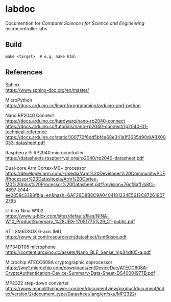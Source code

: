# labdoc
Documention for _Computer Science I for Science and Engineering_ microcontroller labs

## Build
```
make <target>  # e.g. make html
```

## References
Sphinx  
https://www.sphinx-doc.org/en/master/  

MicroPython  
https://docs.arduino.cc/learn/programming/arduino-and-python  

Nano RP2040 Connect  
https://docs.arduino.cc/hardware/nano-rp2040-connect  
https://docs.arduino.cc/tutorials/nano-rp2040-connect/rp2040-01-technical-reference  
https://docs.arduino.cc/static/100770f6dd5bf4a68e341a1f3635d90d/ABX00053-datasheet.pdf  

Raspberry Pi RP2040 microcontroller  
https://datasheets.raspberrypi.org/rp2040/rp2040-datasheet.pdf  

Dual-core Arm Cortex-M0+ processor  
https://developer.arm.com/-/media/Arm%20Developer%20Community/PDF/Processor%20Datasheets/Arm%20Cortex-M0%20plus%20Processor%20Datasheet.pdf?revision=76cf8aff-b8fc-4897-b144-ee2858c3398f&la=en&hash=6AF26D8B8C9A0404181234E5612C872619072765

U-blox Nina W102  
https://www.u-blox.com/sites/default/files/NINA-W10_ProductSummary_%28UBX-17051775%29_C1-public.pdf  

ST LSM6DSOX 6-axis IMU  
https://www.st.com/resource/en/datasheet/lsm6dsox.pdf  

MP34DT05 microphone  
https://content.arduino.cc/assets/Nano_BLE_Sense_mp34dt05-a.pdf  

Microchip ATECC608A cryptographic coprocessor  
https://ww1.microchip.com/downloads/en/DeviceDoc/ATECC608A-CryptoAuthentication-Device-Summary-Data-Sheet-DS40001977B.pdf  

MP2322 step-down converter  
https://www.monolithicpower.com/en/documentview/productdocument/index/version/2/document_type/Datasheet/lang/en/sku/MP2322/  
